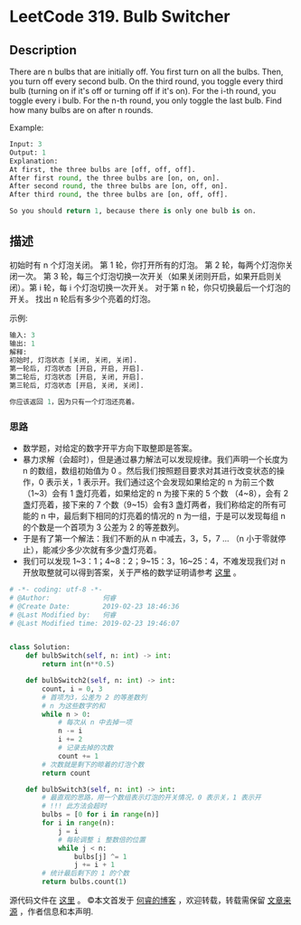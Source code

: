 # LeetCode 319. Bulb Switcher

## Description

There are n bulbs that are initially off. You first turn on all the bulbs. Then, you turn off every second bulb. On the third round, you toggle every third bulb (turning on if it's off or turning off if it's on). For the i-th round, you toggle every i bulb. For the n-th round, you only toggle the last bulb. Find how many bulbs are on after n rounds.

Example:

```py
Input: 3
Output: 1 
Explanation: 
At first, the three bulbs are [off, off, off].
After first round, the three bulbs are [on, on, on].
After second round, the three bulbs are [on, off, on].
After third round, the three bulbs are [on, off, off]. 

So you should return 1, because there is only one bulb is on.
```

## 描述

初始时有 n 个灯泡关闭。 第 1 轮，你打开所有的灯泡。 第 2 轮，每两个灯泡你关闭一次。 第 3 轮，每三个灯泡切换一次开关（如果关闭则开启，如果开启则关闭）。第 i 轮，每 i 个灯泡切换一次开关。 对于第 n 轮，你只切换最后一个灯泡的开关。 找出 n 轮后有多少个亮着的灯泡。

示例:

```py
输入: 3
输出: 1 
解释: 
初始时, 灯泡状态 [关闭, 关闭, 关闭].
第一轮后, 灯泡状态 [开启, 开启, 开启].
第二轮后, 灯泡状态 [开启, 关闭, 开启].
第三轮后, 灯泡状态 [开启, 关闭, 关闭]. 

你应该返回 1，因为只有一个灯泡还亮着。
```

### 思路

* 数学题，对给定的数字开平方向下取整即是答案。
* 暴力求解（会超时），但是通过暴力解法可以发现规律。我们声明一个长度为 n 的数组，数组初始值为 0 。然后我们按照题目要求对其进行改变状态的操作，0 表示关，1 表示开。我们通过这个会发现如果给定的 n 为前三个数（1~3）会有 1 盏灯亮着，如果给定的 n 为接下来的 5 个数 （4~8），会有 2 盏灯亮着，接下来的 7 个数（9~15）会有3 盏灯两者，我们称给定的所有可能的 n 中，最后剩下相同的灯亮着的情况的 n 为一组，于是可以发现每组 n 的个数是一个首项为 3 公差为 2 的等差数列。
* 于是有了第一个解法：我们不断的从 n 中减去，3，5，7 ... （n 小于零就停止），能减少多少次就有多少盏灯亮着。
* 我们可以发现 1~3：1；4~8：2；9~15：3，16~25：4，不难发现我们对 n 开放取整就可以得到答案，关于严格的数学证明请参考 [这里](https://leetcode.com/problems/bulb-switcher/discuss/77112/Share-my-o(1)-solution-with-explanation) 。

```py
# -*- coding: utf-8 -*-
# @Author:             何睿
# @Create Date:        2019-02-23 18:46:36
# @Last Modified by:   何睿
# @Last Modified time: 2019-02-23 19:46:07


class Solution:
    def bulbSwitch(self, n: int) -> int:
        return int(n**0.5)

    def bulbSwitch2(self, n: int) -> int:
        count, i = 0, 3
        # 首项为3，公差为 2 的等差数列
        # n 为这些数字的和
        while n > 0:
            # 每次从 n 中去掉一项
            n -= i
            i += 2
            # 记录去掉的次数
            count += 1
        # 次数就是剩下的晾着的灯泡个数
        return count

    def bulbSwitch3(self, n: int) -> int:
        # 最直观的思路，用一个数组表示灯泡的开关情况，0 表示关，1 表示开
        # !!! 此方法会超时
        bulbs = [0 for i in range(n)]
        for i in range(n):
            j = i
            # 每轮调整 i 整数倍的位置
            while j < n:
                bulbs[j] ^= 1
                j += i + 1
        # 统计最后剩下的 1 的个数
        return bulbs.count(1)
```

源代码文件在 [这里](https://github.com/ruicore/Algorithm/blob/master/Leetcode/2019-02-23-319-Bulb-Switcher.py) 。
©本文首发于 [何睿的博客](https://www.ruicore.cn/leetcode-319-bulb-switcher/) ，欢迎转载，转载需保留 [文章来源](https://www.ruicore.cn/leetcode-319-bulb-switcher/) ，作者信息和本声明.
